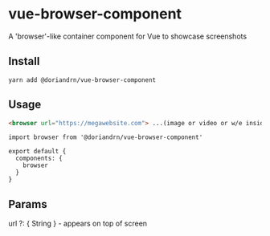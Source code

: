 # vue-browser-component
A 'browser'-like container component for Vue to showcase screenshots

## Install
```shell
yarn add @doriandrn/vue-browser-component
```

## Usage
```html
<browser url="https://megawebsite.com"> ...(image or video or w/e inside the screen)... </browser>
```

```vue
import browser from '@doriandrn/vue-browser-component'

export default {
  components: {
    browser
  }
}
```

## Params
url ?: { String } - appears on top of screen
